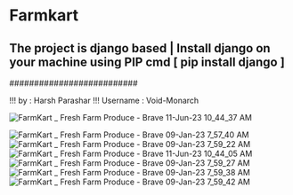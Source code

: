 # Farmkart

## The project is django based | Install django on your machine using PIP cmd [ pip install django ]


##########################

!!! by : Harsh Parashar 
!!! Username : Void-Monarch

![FarmKart _ Fresh Farm Produce - Brave 11-Jun-23 10_44_37 AM](https://github.com/Void-Monarch/Farmkart/assets/102967317/e11ccf30-97b9-403c-b4f0-85a83125610a)

![FarmKart _ Fresh Farm Produce - Brave 09-Jan-23 7_57_40 AM](https://user-images.githubusercontent.com/102967317/211232715-2fa3343d-39ce-44d6-9a72-de2c6fc9733e.png)
![FarmKart _ Fresh Farm Produce - Brave 09-Jan-23 7_59_22 AM](https://user-images.githubusercontent.com/102967317/211232718-48385146-5594-4cf9-b7b7-205bcd600a94.png)
![FarmKart _ Fresh Farm Produce - Brave 11-Jun-23 10_44_05 AM](https://github.com/Void-Monarch/Farmkart/assets/102967317/73b147fb-2453-46b6-aef3-7958f1bac121)
![FarmKart _ Fresh Farm Produce - Brave 09-Jan-23 7_59_27 AM](https://user-images.githubusercontent.com/102967317/211232719-843f1b59-0040-4d52-b5bf-8e3407592766.png)
![FarmKart _ Fresh Farm Produce - Brave 09-Jan-23 7_59_38 AM](https://user-images.githubusercontent.com/102967317/211232721-ca10f911-dcdc-47b7-87d6-d131c848504f.png)
![FarmKart _ Fresh Farm Produce - Brave 09-Jan-23 7_59_42 AM](https://user-images.githubusercontent.com/102967317/211232724-a41c542c-fdfa-41ce-99db-3ec9c5229b8c.png)
